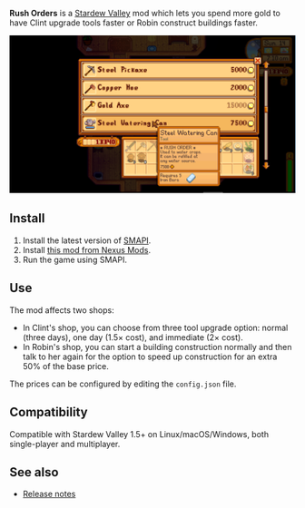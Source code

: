 ﻿**Rush Orders** is a [Stardew Valley](http://stardewvalley.net/) mod which lets you spend more gold
to have Clint upgrade tools faster or Robin construct buildings faster.

![](screenshot.png)

## Install
1. Install the latest version of [SMAPI](https://smapi.io).
2. Install [this mod from Nexus Mods](http://www.nexusmods.com/stardewvalley/mods/605).
3. Run the game using SMAPI.

## Use
The mod affects two shops:

* In Clint's shop, you can choose from three tool upgrade option: normal (three days), one
  day (1.5× cost), and immediate (2× cost).
* In Robin's shop, you can start a building construction normally and then talk to her again for
  the option to speed up construction for an extra 50% of the base price.

The prices can be configured by editing the `config.json` file.

## Compatibility
Compatible with Stardew Valley 1.5+ on Linux/macOS/Windows, both single-player and multiplayer.

## See also
* [Release notes](release-notes.md)
